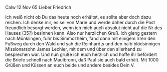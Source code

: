  Calw 12 Nov 65
Lieber Friedrich

Ich weiß nicht ob Du das heute noch erhältst, es sollte aber doch dazu reichen. Ich denke mir, es sei von Marie und werde daher durch die Post freundlich besorgt werden, wenn ich mich auch absolut nicht auf die Nr des Hauses (35?) besinnen kann. Also nur herzlichen Gruß. Ich gieng gestern nach Münklingen, fuhr bis Simmozheim, fand dann mit einigem Irren den Fußweg durch den Wald und sah die Reinhardts und den halb blödsinnigen Missionarsohn James Lechler, mit dem und über den allerhand zu besprechen war. 
Und nun grüße ich euch herzlich und hoffe ihr befördert die Briefe schnell nach Maulbronn, daß Paul sie auch bald erhält. Mit 1000 Grüßen und Küssen an euch beide und andere besides
 Dein V.

